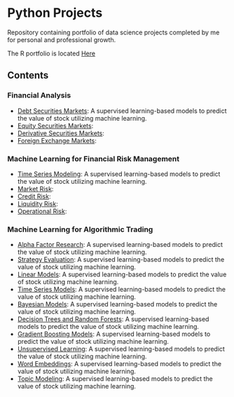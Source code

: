 # Python Projects

Repository containing portfolio of data science projects completed by me for personal and professional growth.

The R portfolio is located [Here](https://github.com/davisar-datasci-projects/R-Projects.git)

## Contents

### Financial Analysis

- [Debt Securities Markets](): A supervised learning-based models to predict the value of stock utilizing machine learning. 
- [Equity Securities Markets]():
- [Derivative Securities Markets]():
- [Foreign Exchange Markets]():

### Machine Learning for Financial Risk Management

- [Time Series Modeling](): A supervised learning-based models to predict the value of stock utilizing machine learning. 
- [Market Risk]():
- [Credit Risk]():
- [Liquidity Risk]():
- [Operational Risk]():

### Machine Learning for Algorithmic Trading
- [Alpha Factor Research](): A supervised learning-based models to predict the value of stock utilizing machine learning. 
- [Strategy Evaluation](): A supervised learning-based models to predict the value of stock utilizing machine learning. 
- [Linear Models](): A supervised learning-based models to predict the value of stock utilizing machine learning.
- [Time Series Models](): A supervised learning-based models to predict the value of stock utilizing machine learning.  
- [Bayesian Models](): A supervised learning-based models to predict the value of stock utilizing machine learning. 
- [Decision Trees and Random Forests](): A supervised learning-based models to predict the value of stock utilizing machine learning. 
- [Gradient Boosting Models](): A supervised learning-based models to predict the value of stock utilizing machine learning. 
- [Unsupervised Learning](): A supervised learning-based models to predict the value of stock utilizing machine learning. 
- [Word Embeddings](): A supervised learning-based models to predict the value of stock utilizing machine learning. 
- [Topic Modeling](): A supervised learning-based models to predict the value of stock utilizing machine learning. 
